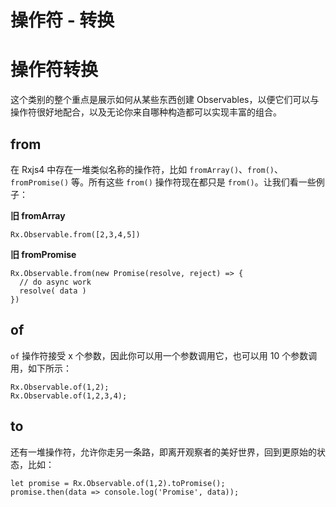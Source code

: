 # 操作符 - 转换

# 操作符转换

这个类别的整个重点是展示如何从某些东西创建 Observables，以便它们可以与操作符很好地配合，以及无论你来自哪种构造都可以实现丰富的组合。

## from

在 Rxjs4 中存在一堆类似名称的操作符，比如 `fromArray()`、`from()`、`fromPromise()` 等。所有这些 `from()` 操作符现在都只是 `from()`。让我们看一些例子：

**旧 fromArray**

```
Rx.Observable.from([2,3,4,5]) 
```

**旧 fromPromise**

```
Rx.Observable.from(new Promise(resolve, reject) => {
  // do async work
  resolve( data )
}) 
```

## of

`of` 操作符接受 x 个参数，因此你可以用一个参数调用它，也可以用 10 个参数调用，如下所示：

```
Rx.Observable.of(1,2);
Rx.Observable.of(1,2,3,4); 
```

## to

还有一堆操作符，允许你走另一条路，即离开观察者的美好世界，回到更原始的状态，比如：

```
let promise = Rx.Observable.of(1,2).toPromise();
promise.then(data => console.log('Promise', data)); 
```
